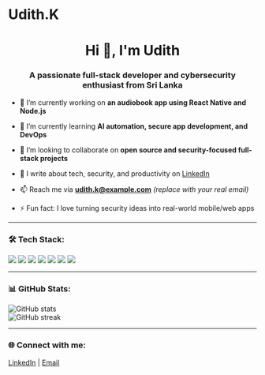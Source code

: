 # Udith.K
<h1 align="center">Hi 👋, I'm Udith</h1>
<h3 align="center">A passionate full-stack developer and cybersecurity enthusiast from Sri Lanka</h3>

- 🔭 I’m currently working on **an audiobook app using React Native and Node.js**

- 🌱 I’m currently learning **AI automation, secure app development, and DevOps**

- 👯 I’m looking to collaborate on **open source and security-focused full-stack projects**

- 📝 I write about tech, security, and productivity on [LinkedIn](https://www.linkedin.com/in/udith-k)

- 📫 Reach me via **udith.k@example.com** *(replace with your real email)*

- ⚡ Fun fact: I love turning security ideas into real-world mobile/web apps

---

<h3 align="left">🛠️ Tech Stack:</h3>
<p align="left">
  <img src="https://img.shields.io/badge/React_Native-20232A?style=for-the-badge&logo=react&logoColor=61DAFB" />
  <img src="https://img.shields.io/badge/Node.js-339933?style=for-the-badge&logo=nodedotjs&logoColor=white" />
  <img src="https://img.shields.io/badge/MongoDB-4EA94B?style=for-the-badge&logo=mongodb&logoColor=white" />
  <img src="https://img.shields.io/badge/Firebase-ffca28?style=for-the-badge&logo=firebase&logoColor=black" />
  <img src="https://img.shields.io/badge/Express.js-404D59?style=for-the-badge" />
  <img src="https://img.shields.io/badge/Tailwind_CSS-38B2AC?style=for-the-badge&logo=tailwind-css&logoColor=white" />
  <img src="https://img.shields.io/badge/Linux-FCC624?style=for-the-badge&logo=linux&logoColor=black" />
</p>

---

<h3 align="left">📊 GitHub Stats:</h3>
<p align="left">
  <img src="https://github-readme-stats.vercel.app/api?username=Udith-K&show_icons=true&theme=radical" alt="GitHub stats" />
  <br />
  <img src="https://github-readme-streak-stats.herokuapp.com/?user=Udith-K&theme=radical" alt="GitHub streak" />
</p>

---

<h3 align="left">🌐 Connect with me:</h3>
<p align="left">
  <a href="https://www.linkedin.com/in/udith-k" target="blank">LinkedIn</a> |
  <a href="mailto:udith.k@example.com" target="blank">Email</a>
</p>

